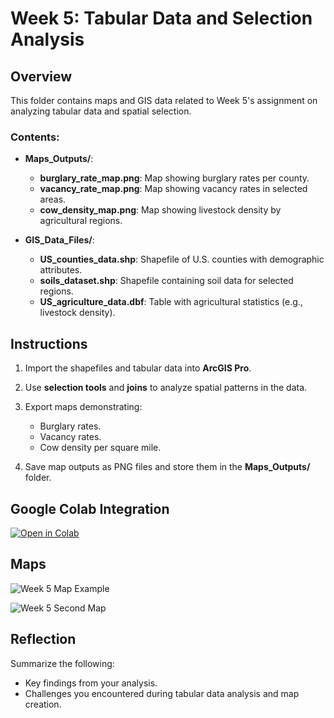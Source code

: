 # Week 5: Tabular Data and Selection Analysis

## Overview
This folder contains maps and GIS data related to Week 5's assignment on analyzing tabular data and spatial selection.

### Contents:
- **Maps_Outputs/**:
   - **burglary_rate_map.png**: Map showing burglary rates per county.
   - **vacancy_rate_map.png**: Map showing vacancy rates in selected areas.
   - **cow_density_map.png**: Map showing livestock density by agricultural regions.

- **GIS_Data_Files/**:
   - **US_counties_data.shp**: Shapefile of U.S. counties with demographic attributes.
   - **soils_dataset.shp**: Shapefile containing soil data for selected regions.
   - **US_agriculture_data.dbf**: Table with agricultural statistics (e.g., livestock density).

## Instructions
1. Import the shapefiles and tabular data into **ArcGIS Pro**.
2. Use **selection tools** and **joins** to analyze spatial patterns in the data.
3. Export maps demonstrating:
   - Burglary rates.
   - Vacancy rates.
   - Cow density per square mile.

4. Save map outputs as PNG files and store them in the **Maps_Outputs/** folder.

## Google Colab Integration

[![Open in Colab](https://colab.research.google.com/assets/colab-badge.svg)](https://colab.research.google.com/drive/12Vr-dh0Fp1qa6gq7PQCwU-ywGX183p8j)

## Maps
![Week 5 Map Example](https://drive.google.com/uc?export=view&id=1urG_eDz05O32aqZiqNT66Bi2394Wxxby)

![Week 5 Second Map](https://drive.google.com/uc?export=view&id=1axQ1-ArGZ1N4xzimb-ZIhaTWNzHxjCxO)


## Reflection
Summarize the following:
- Key findings from your analysis.
- Challenges you encountered during tabular data analysis and map creation.

